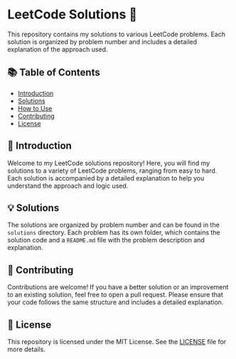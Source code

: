 # LeetCode Solutions 🚀

This repository contains my solutions to various LeetCode problems. Each solution is organized by problem number and includes a detailed explanation of the approach used.

## 📚 Table of Contents

- [Introduction](#-introduction)
- [Solutions](#-solutions)
- [How to Use](#-how-to-use)
- [Contributing](#-contributing)
- [License](#-license)

## 👋 Introduction

Welcome to my LeetCode solutions repository! Here, you will find my solutions to a variety of LeetCode problems, ranging from easy to hard. Each solution is accompanied by a detailed explanation to help you understand the approach and logic used.

## 💡 Solutions

The solutions are organized by problem number and can be found in the `solutions` directory. Each problem has its own folder, which contains the solution code and a `README.md` file with the problem description and explanation.

## 🤝 Contributing

Contributions are welcome! If you have a better solution or an improvement to an existing solution, feel free to open a pull request. Please ensure that your code follows the same structure and includes a detailed explanation.

## 📜 License

This repository is licensed under the MIT License. See the [LICENSE](LICENSE) file for more details.
